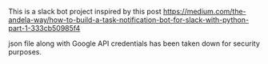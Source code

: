
  This is a slack bot project inspired by this post 
  https://medium.com/the-andela-way/how-to-build-a-task-notification-bot-for-slack-with-python-part-1-333cb50985f4

  json file along with Google API credentials has been taken down for security purposes.
